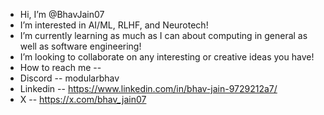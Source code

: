 - Hi, I’m @BhavJain07
- I’m interested in AI/ML, RLHF, and Neurotech!
- I’m currently learning as much as I can about computing in general as well as software engineering!
- I’m looking to collaborate on any interesting or creative ideas you have!
- How to reach me -- 
- Discord -- modularbhav
- Linkedin -- https://www.linkedin.com/in/bhav-jain-9729212a7/
- X -- https://x.com/bhav_jain07
